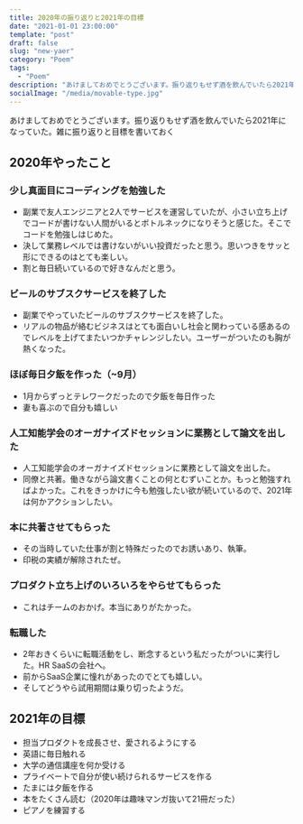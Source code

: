 ```yaml
---
title: 2020年の振り返りと2021年の目標
date: "2021-01-01 23:00:00"
template: "post"
draft: false
slug: "new-yaer"
category: "Poem"
tags:
  - "Poem"
description: "あけましておめでとうございます。振り返りもせず酒を飲んでいたら2021年になっていた。雑に振り返りと目標を書いておく"
socialImage: "/media/movable-type.jpg"
---
```


あけましておめでとうございます。振り返りもせず酒を飲んでいたら2021年になっていた。雑に振り返りと目標を書いておく

## 2020年やったこと
### 少し真面目にコーディングを勉強した
- 副業で友人エンジニアと2人でサービスを運営していたが、小さい立ち上げでコードが書けない人間がいるとボトルネックになりそうと感じた。そこでコードを勉強しはじめた。
- 決して業務レベルでは書けないがいい投資だったと思う。思いつきをサッと形にできるのはとても楽しい。
- 割と毎日続いているので好きなんだと思う。

### ビールのサブスクサービスを終了した
- 副業でやっていたビールのサブスクサービスを終了した。
- リアルの物品が絡むビジネスはとても面白いし社会と関わっている感あるのでレベルを上げてまたいつかチャレンジしたい。ユーザーがついたのも胸が熱くなった。

### ほぼ毎日夕飯を作った（~9月）
- 1月からずっとテレワークだったので夕飯を毎日作った
- 妻も喜ぶので自分も嬉しい

### 人工知能学会のオーガナイズドセッションに業務として論文を出した
- 人工知能学会のオーガナイズドセッションに業務として論文を出した。
- 同僚と共著。働きながら論文書くことの何とむずいことか。もっと勉強すればよかった。これをきっかけに今も勉強したい欲が続いているので、2021年は何かアクションしたい。

### 本に共著させてもらった
- その当時していた仕事が割と特殊だったのでお誘いあり、執筆。
- 印税の実績が解除されたぜ。

### プロダクト立ち上げのいろいろをやらせてもらった
- これはチームのおかげ。本当にありがたかった。

### 転職した
- 2年おきくらいに転職活動をし、断念するという私だったがついに実行した。HR SaaSの会社へ。
- 前からSaaS企業に憧れがあったのでとても嬉しい。
- そしてどうやら試用期間は乗り切ったようだ。

## 2021年の目標
- 担当プロダクトを成長させ、愛されるようにする
- 英語に毎日触れる
- 大学の通信講座を何か受ける
- プライベートで自分が使い続けられるサービスを作る
- たまには夕飯を作る
- 本をたくさん読む（2020年は趣味マンガ抜いて21冊だった）
- ピアノを練習する
